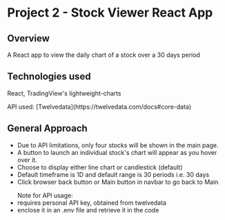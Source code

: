 # Project 2 - Stock Viewer React App

## Overview

A React app to view the daily chart of a stock over a 30 days period

## Technologies used

<p>React, TradingView's lightweight-charts</p>
<p>API used: [Twelvedata](https://twelvedata.com/docs#core-data)</p>

## General Approach

<ul>
    <li>Due to API limitations, only four stocks will be shown in the main page.</li>
    <li>A button to launch an individual stock's chart will appear as you hover over it.</li>
    <li>Choose to display either line chart or candlestick (default)</li>
    <li>Default timeframe is 1D and default range is 30 periods i.e. 30 days</li>
    <li>Click browser back button or Main button in navbar to go back to Main</li>
</ul>

<ul> Note for API usage:
    <li>requires personal API key, obtained from twelvedata</li>
    <li>enclose it in an .env file and retrieve it in the code</li>
</ul>
